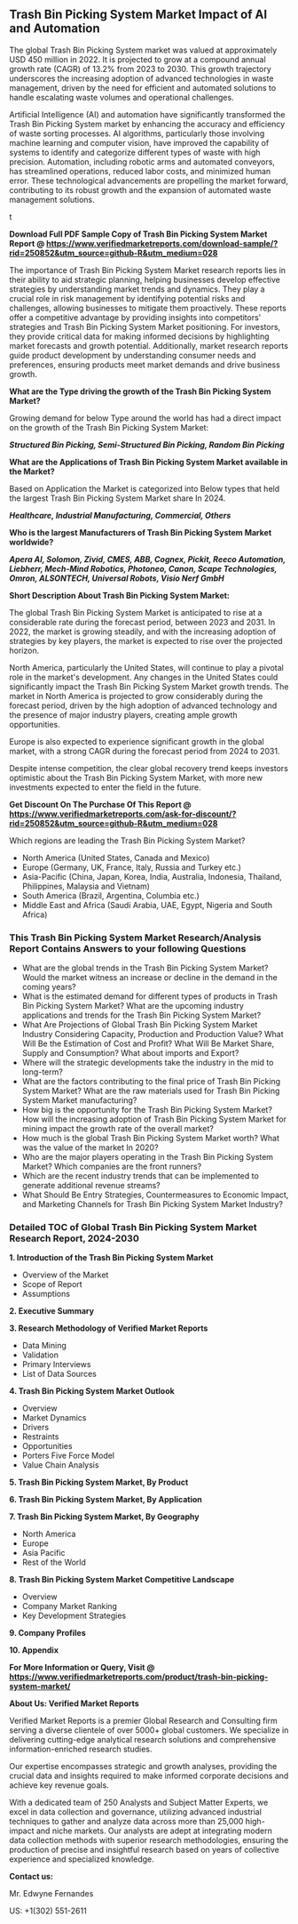 <h2>Trash Bin Picking System Market Impact of AI and Automation</h2><p>The global Trash Bin Picking System market was valued at approximately USD 450 million in 2022. It is projected to grow at a compound annual growth rate (CAGR) of 13.2% from 2023 to 2030. This growth trajectory underscores the increasing adoption of advanced technologies in waste management, driven by the need for efficient and automated solutions to handle escalating waste volumes and operational challenges.</p><p>Artificial Intelligence (AI) and automation have significantly transformed the Trash Bin Picking System market by enhancing the accuracy and efficiency of waste sorting processes. AI algorithms, particularly those involving machine learning and computer vision, have improved the capability of systems to identify and categorize different types of waste with high precision. Automation, including robotic arms and automated conveyors, has streamlined operations, reduced labor costs, and minimized human error. These technological advancements are propelling the market forward, contributing to its robust growth and the expansion of automated waste management solutions.</p>t</p><p id="" class=""><strong>Download Full PDF Sample Copy of Trash Bin Picking System Market Report @ <a href="https://www.verifiedmarketreports.com/download-sample/?rid=250852&utm_source=github-R&utm_medium=028" target="_blank">https://www.verifiedmarketreports.com/download-sample/?rid=250852&utm_source=github-R&utm_medium=028</a></strong></p><p>The importance of&nbsp;Trash Bin Picking System Market research reports lies in their ability to aid strategic planning, helping businesses develop effective strategies by understanding market trends and dynamics. They play a crucial role in risk management by identifying potential risks and challenges, allowing businesses to mitigate them proactively. These reports offer a competitive advantage by providing insights into competitors' strategies and Trash Bin Picking System Market positioning. For investors, they provide critical data for making informed decisions by highlighting market forecasts and growth potential. Additionally, market research reports guide product development by understanding consumer needs and preferences, ensuring products meet market demands and drive business growth.</p><p><strong>What are the&nbsp;Type driving the growth of the Trash Bin Picking System Market?</strong></p><p id="" class="">Growing demand for below Type around the world has had a direct impact on the growth of the Trash Bin Picking System Market:</p><em><strong>Structured Bin Picking, Semi-Structured Bin Picking, Random Bin Picking</strong></em></p><strong>What are the&nbsp;Applications&nbsp;of Trash Bin Picking System Market available in the Market?</strong></p><p id="" class="">Based on Application the Market is categorized into Below types that held the largest Trash Bin Picking System Market share In 2024.</p><em><strong>Healthcare, Industrial Manufacturing, Commercial, Others</strong></em></p><strong>Who is the largest Manufacturers of Trash Bin Picking System Market worldwide?</strong></p><p><em><strong>Apera AI, Solomon, Zivid, CMES, ABB, Cognex, Pickit, Reeco Automation, Liebherr, Mech-Mind Robotics, Photoneo, Canon, Scape Technologies, Omron, ALSONTECH, Universal Robots, Visio Nerf GmbH</strong></em></p><p id="" class=""><strong>Short Description About Trash Bin Picking System Market:</strong></p><p>The global Trash Bin Picking System Market is anticipated to rise at a considerable rate during the forecast period, between 2023 and 2031. In 2022, the market is growing steadily, and with the increasing adoption of strategies by key players, the market is expected to rise over the projected horizon.</p><p>North America, particularly the United States, will continue to play a pivotal role in the market's development. Any changes in the United States could significantly impact the Trash Bin Picking System Market growth trends. The market in North America is projected to grow considerably during the forecast period, driven by the high adoption of advanced technology and the presence of major industry players, creating ample growth opportunities.</p><p>Europe is also expected to experience significant growth in the global market, with a strong CAGR during the forecast period from 2024 to 2031.</p><p>Despite intense competition, the clear global recovery trend keeps investors optimistic about the Trash Bin Picking System Market, with more new investments expected to enter the field in the future.</p><p id="" class=""><strong>Get Discount On The Purchase Of This Report @ <a href="https://www.verifiedmarketreports.com/ask-for-discount/?rid=250852&utm_source=github-R&utm_medium=028" target="_blank">https://www.verifiedmarketreports.com/ask-for-discount/?rid=250852&utm_source=github-R&utm_medium=028</a></strong></p>Which regions are leading the Trash Bin Picking System Market?</p><ul><li>North America (United States, Canada and Mexico)</li><li>Europe (Germany, UK, France, Italy, Russia and Turkey etc.)</li><li>Asia-Pacific (China, Japan, Korea, India, Australia, Indonesia, Thailand, Philippines, Malaysia and Vietnam)</li><li>South America (Brazil, Argentina, Columbia etc.)</li><li>Middle East and Africa (Saudi Arabia, UAE, Egypt, Nigeria and South Africa)</li></ul><h3 id="" class="">This Trash Bin Picking System Market Research/Analysis Report Contains Answers to your following Questions</h3><ul><li>What are the global trends in the Trash Bin Picking System Market? Would the market witness an increase or decline in the demand in the coming years?</li><li>What is the estimated demand for different types of products in Trash Bin Picking System Market? What are the upcoming industry applications and trends for the Trash Bin Picking System Market?</li><li>What Are Projections of Global Trash Bin Picking System Market Industry Considering Capacity, Production and Production Value? What Will Be the Estimation of Cost and Profit? What Will Be Market Share, Supply and Consumption? What about imports and Export?</li><li>Where will the strategic developments take the industry in the mid to long-term?</li><li>What are the factors contributing to the final price of Trash Bin Picking System Market? What are the raw materials used for Trash Bin Picking System Market manufacturing?</li><li>How big is the opportunity for the Trash Bin Picking System Market? How will the increasing adoption of Trash Bin Picking System Market for mining impact the growth rate of the overall market?</li><li>How much is the global Trash Bin Picking System Market worth? What was the value of the market In 2020?</li><li>Who are the major players operating in the Trash Bin Picking System Market? Which companies are the front runners?</li><li>Which are the recent industry trends that can be implemented to generate additional revenue streams?</li><li>What Should Be Entry Strategies, Countermeasures to Economic Impact, and Marketing Channels for Trash Bin Picking System Market Industry?</li></ul><h3 id="" class="">Detailed TOC of Global Trash Bin Picking System Market Research Report, 2024-2030</h3><p id="" class=""><strong>1. Introduction of the Trash Bin Picking System Market</strong></p><ul><li>Overview of the Market</li><li>Scope of Report</li><li>Assumptions</li></ul><p id="" class=""><strong>2. Executive Summary</strong></p><p id="" class=""><strong>3. Research Methodology of Verified Market Reports</strong></p><ul><li>Data Mining</li><li>Validation</li><li>Primary Interviews</li><li>List of Data Sources</li></ul><p id="" class=""><strong>4. Trash Bin Picking System Market Outlook</strong></p><ul><li>Overview</li><li>Market Dynamics</li><li>Drivers</li><li>Restraints</li><li>Opportunities</li><li>Porters Five Force Model</li><li>Value Chain Analysis</li></ul><p id="" class=""><strong>5. Trash Bin Picking System Market, By Product</strong></p><p id="" class=""><strong>6. Trash Bin Picking System Market, By Application</strong></p><p id="" class=""><strong>7. Trash Bin Picking System Market, By Geography</strong></p><ul><li>North America</li><li>Europe</li><li>Asia Pacific</li><li>Rest of the World</li></ul><p id="" class=""><strong>8. Trash Bin Picking System Market Competitive Landscape</strong></p><ul><li>Overview</li><li>Company Market Ranking</li><li>Key Development Strategies</li></ul><p id="" class=""><strong>9. Company Profiles</strong></p><p id="" class=""><strong>10. Appendix</strong></p><p id="" class=""><strong>For More Information or Query, Visit @ <a href="https://www.verifiedmarketreports.com/product/trash-bin-picking-system-market/" target="_blank">https://www.verifiedmarketreports.com/product/trash-bin-picking-system-market/</a></strong></p><p id="" class=""><strong>About Us: Verified Market Reports</strong></p><p id="" class="">Verified Market Reports is a premier Global Research and Consulting firm serving a diverse clientele of over 5000+ global customers. We specialize in delivering cutting-edge analytical research solutions and comprehensive information-enriched research studies.</p><p id="" class="">Our expertise encompasses strategic and growth analyses, providing the crucial data and insights required to make informed corporate decisions and achieve key revenue goals.</p><p id="" class="">With a dedicated team of 250 Analysts and Subject Matter Experts, we excel in data collection and governance, utilizing advanced industrial techniques to gather and analyze data across more than 25,000 high-impact and niche markets. Our analysts are adept at integrating modern data collection methods with superior research methodologies, ensuring the production of precise and insightful research based on years of collective experience and specialized knowledge.</p><p id="" class=""><strong>Contact us:</strong></p><p id="" class="">Mr. Edwyne Fernandes</p><p id="" class="">US: +1(302) 551-2611</p>